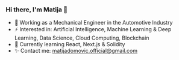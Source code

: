 ### Hi there, I'm Matija 👋

- 🔭 Working as a Mechanical Engineer in the Automotive Industry
- ⚡ Interested in: Artificial Intelligence, Machine Learning & Deep Learning, Data Science, Cloud Computing, Blockchain
- 🌱 Currently learning React, Next.js & Solidity
- ✨ Contact me: matijadomovic.official@gmail.com

<!--
**mattdmv/mattdmv** is a ✨ _special_ ✨ repository because its `README.md` (this file) appears on your GitHub profile.

Here are some ideas to get you started:

- 🔭 I’m currently working on ...
- 🌱 I’m currently learning ...
- 👯 I’m looking to collaborate on ...
- 🤔 I’m looking for help with ...
- 💬 Ask me about ...
- 📫 How to reach me: ...
- 😄 Pronouns: ...
- ⚡ Fun fact: ...
-->
